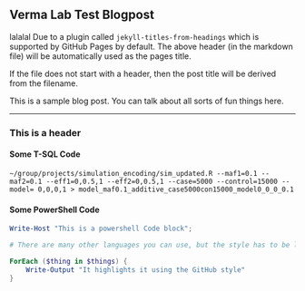 ## Verma Lab Test Blogpost

lalalal Due to a plugin called `jekyll-titles-from-headings` which is supported by GitHub Pages by default. The above header (in the markdown file) will be automatically used as the pages title.

If the file does not start with a header, then the post title will be derived from the filename.

This is a sample blog post. You can talk about all sorts of fun things here.

---

### This is a header

#### Some T-SQL Code

```tsql
~/group/projects/simulation_encoding/sim_updated.R --maf1=0.1 --maf2=0.1 --eff1=0,0.5,1 --eff2=0,0.5,1 --case=5000 --control=15000 --model= 0,0,0,1 > model_maf0.1_additive_case5000con15000_model0_0_0_0.1
```

#### Some PowerShell Code

```powershell
Write-Host "This is a powershell Code block";

# There are many other languages you can use, but the style has to be loaded first

ForEach ($thing in $things) {
    Write-Output "It highlights it using the GitHub style"
}
```
